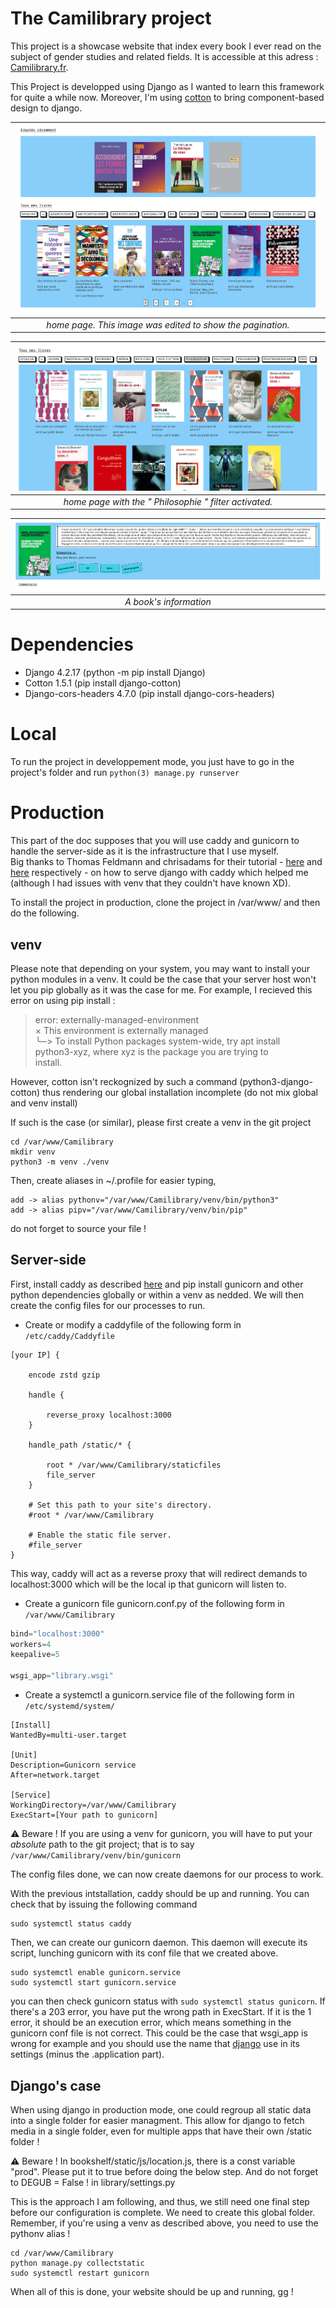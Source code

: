 # The Camilibrary project

This project is a showcase website that index every book I ever read
on the subject of gender studies and related fields. It is accessible at this
adress : [Camilibrary.fr](https://www.camilibrary.fr).

This Project is developped using Django as I wanted to learn this framework for
quite a while now. Moreover, I'm using [cotton](https://django-cotton.com/) to
bring component-based design to django.

|![Home](./doc/visuals/Complete_home.png)|
|:-------------------------:|
| *home page. This image was edited to show the pagination.* |

|![Home_with_a_filter](./doc/visuals/filter.png)|
|:-------------------------:|
| *home page with the " Philosophie " filter activated.* |

|![A Book](./doc/visuals/book_info.png)|
|:-------------------------:|
| *A book's information* |

# Dependencies

- Django 4.2.17 (python -m pip install Django)
- Cotton 1.5.1 (pip install django-cotton)
- Django-cors-headers 4.7.0 (pip install django-cors-headers)

# Local

To run the project in developpement mode, you just have to go in the project's
folder and run ```python(3) manage.py runserver```

# Production

This part of the doc supposes that you will use caddy and gunicorn to handle
the server-side as it is the infrastructure that I use myself.\
Big thanks to Thomas Feldmann and chrisadams for their tutorial - [here](https://tfeldmann.de/blog/serving-django-with-caddy/)
and [here](https://rtl.chrisadams.me.uk/2023/01/til-using-caddy-with-django-apps-instead-of-nginx/) respectively -
on how to serve django with caddy which helped me (although I had issues with
venv that they couldn't have known XD).

To install the project in production, clone the project in /var/www/ and then do
the following.

## venv

Please note that depending on your system, you may want to install your python
modules in a venv. It could be the case that your server host won't let you pip
globally as it was the case for me. For example, I recieved this error on using
pip install :
> error: externally-managed-environment\
× This environment is externally managed\
╰─> To install Python packages system-wide, try apt install\
    python3-xyz, where xyz is the package you are trying to\
    install.

However, cotton isn't reckognized by such a command (python3-django-cotton) thus
rendering our global installation incomplete (do not mix global and venv install)

If such is the case (or similar), please first create a venv in the git project
```shell
cd /var/www/Camilibrary
mkdir venv
python3 -m venv ./venv
```

Then, create aliases in ~/.profile for easier typing,
```shell
add -> alias pythonv="/var/www/Camilibrary/venv/bin/python3"
add -> alias pipv="/var/www/Camilibrary/venv/bin/pip"

```
do not forget to source your file !

## Server-side

First, install caddy as described [here]() and pip install gunicorn and other
python dependencies globally or within a venv as nedded.
We will then create the config files for our processes to run.

- Create or modify a caddyfile of the following form in ```/etc/caddy/Caddyfile```

```
[your IP] {

	encode zstd gzip

	handle {

		reverse_proxy localhost:3000
	}

	handle_path /static/* {

		root * /var/www/Camilibrary/staticfiles
		file_server
	}

	# Set this path to your site's directory.
	#root * /var/www/Camilibrary

	# Enable the static file server.
	#file_server
}
```

This way, caddy will act as a reverse proxy that will redirect demands to
localhost:3000 which will be the local ip that gunicorn will listen to.

- Create a gunicorn file gunicorn.conf.py of the following form in ```/var/www/Camilibrary```

```python
bind="localhost:3000"
workers=4
keepalive=5

wsgi_app="library.wsgi"
```

- Create a systemctl a gunicorn.service file of the following form in ```/etc/systemd/system/```

```
[Install]
WantedBy=multi-user.target

[Unit]
Description=Gunicorn service
After=network.target

[Service]
WorkingDirectory=/var/www/Camilibrary
ExecStart=[Your path to gunicorn]
```

⚠️ Beware ! If you are using a venv for gunicorn, you will have to put your
_absolute_ path to the git project; that is to say ```/var/www/Camilibrary/venv/bin/gunicorn```

The config files done, we can now create daemons for our process to work.

With the previous intstallation, caddy should be up and running. You can check that
by issuing the following command
```shell
sudo systemctl status caddy
```

Then, we can create our gunicorn daemon. This daemon will execute its script,
lunching gunicorn with its conf file that we created above.

```shell
sudo systemctl enable gunicorn.service
sudo systemctl start gunicorn.service
```

you can then check gunicorn status with ```sudo systemctl status gunicorn```.
If there's a 203 error, you have put the wrong path in ExecStart. If it is the 1
error, it should be an execution error, which means something in the gunicorn conf
file is not correct. This could be the case that wsgi_app is wrong for example
and you should use the name that [django](./library/settings.py) use in its settings
(minus the .application part).

## Django's case

When using django in production mode, one could regroup all static data into a
single folder for easier managment. This allow for django to fetch media in a
single folder, even for multiple apps that have their own /static folder !

⚠️ Beware ! In bookshelf/static/js/location.js, there is a const variable "prod".
Please put it to true before doing the below step.
And do not forget to DEGUB = False ! in library/settings.py

This is the approach I am following, and thus, we still need one final step
before our configuration is complete. We need to create this global folder.
Remember, if you're using a venv as described above, you need to use the
pythonv alias !
```shell
cd /var/www/Camilibrary
python manage.py collectstatic
sudo systemctl restart gunicorn
```

When all of this is done, your website should be up and running, gg !